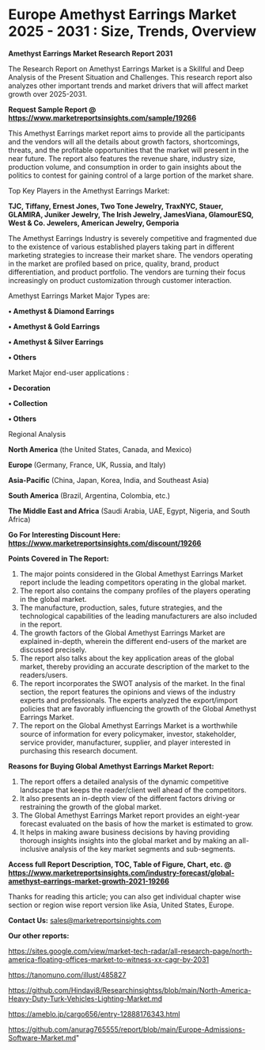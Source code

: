 # Europe Amethyst Earrings Market 2025 - 2031 : Size, Trends, Overview

<strong>Amethyst Earrings Market Research Report 2031</strong>

The Research Report on Amethyst Earrings Market is a Skillful and Deep Analysis of the Present Situation and Challenges. This research report also analyzes other important trends and market drivers that will affect market growth over 2025-2031.

<strong>Request Sample Report @ <a href=https://www.marketreportsinsights.com/sample/19266>https://www.marketreportsinsights.com/sample/19266</a></strong>

This Amethyst Earrings market report aims to provide all the participants and the vendors will all the details about growth factors, shortcomings, threats, and the profitable opportunities that the market will present in the near future. The report also features the revenue share, industry size, production volume, and consumption in order to gain insights about the politics to contest for gaining control of a large portion of the market share.

Top Key Players in the Amethyst Earrings Market:

<strong>TJC, Tiffany, Ernest Jones, Two Tone Jewelry, TraxNYC, Stauer, GLAMIRA, Juniker Jewelry, The Irish Jewelry, JamesViana, GlamourESQ, West & Co. Jewelers, American Jewelry, Gemporia</strong>

The Amethyst Earrings Industry is severely competitive and fragmented due to the existence of various established players taking part in different marketing strategies to increase their market share. The vendors operating in the market are profiled based on price, quality, brand, product differentiation, and product portfolio. The vendors are turning their focus increasingly on product customization through customer interaction.

Amethyst Earrings Market Major Types are:

<strong>• Amethyst & Diamond Earrings

• Amethyst & Gold Earrings

• Amethyst & Silver Earrings

• Others</strong>

Market Major end-user applications :

<strong>• Decoration

• Collection

• Others</strong>

Regional Analysis

</u><strong><b>North America</b></strong> (the United States, Canada, and Mexico)

<strong><b>Europe </b></strong>(Germany, France, UK, Russia, and Italy)

<strong><b>Asia-Pacific</b></strong> (China, Japan, Korea, India, and Southeast Asia)

<strong><b>South America</b></strong> (Brazil, Argentina, Colombia, etc.)

<strong><b>The Middle East and Africa</b></strong> (Saudi Arabia, UAE, Egypt, Nigeria, and South Africa)

<strong>Go For Interesting Discount Here: <a href=https://www.marketreportsinsights.com/discount/19266>https://www.marketreportsinsights.com/discount/19266</a></strong>

<strong>Points Covered in The Report:</strong>
<ol>
  <li>The major points considered in the Global Amethyst Earrings Market report include the leading competitors operating in the global market.</li>
  <li>The report also contains the company profiles of the players operating in the global market.</li>
  <li>The manufacture, production, sales, future strategies, and the technological capabilities of the leading manufacturers are also included in the report.</li>
  <li>The growth factors of the Global Amethyst Earrings Market are explained in-depth, wherein the different end-users of the market are discussed precisely.</li>
  <li>The report also talks about the key application areas of the global market, thereby providing an accurate description of the market to the readers/users.</li>
  <li>The report incorporates the SWOT analysis of the market. In the final section, the report features the opinions and views of the industry experts and professionals. The experts analyzed the export/import policies that are favorably influencing the growth of the Global Amethyst Earrings Market.</li>
  <li>The report on the Global Amethyst Earrings Market is a worthwhile source of information for every policymaker, investor, stakeholder, service provider, manufacturer, supplier, and player interested in purchasing this research document.</li>
</ol>
<strong>Reasons for Buying Global Amethyst Earrings Market Report:</strong>

<ol>
  <li>The report offers a detailed analysis of the dynamic competitive landscape that keeps the reader/client well ahead of the competitors.</li>
  <li>It also presents an in-depth view of the different factors driving or restraining the growth of the global market.</li>
  <li>The Global Amethyst Earrings Market report provides an eight-year forecast evaluated on the basis of how the market is estimated to grow.</li>
  <li>It helps in making aware business decisions by having providing thorough insights insights into the global market and by making an all-inclusive analysis of the key market segments and sub-segments.</li>
</ol>
<strong>Access full Report Description, TOC, Table of Figure, Chart, etc. @ <a href=https://www.marketreportsinsights.com/industry-forecast/global-amethyst-earrings-market-growth-2021-19266>https://www.marketreportsinsights.com/industry-forecast/global-amethyst-earrings-market-growth-2021-19266</a></strong>


Thanks for reading this article; you can also get individual chapter wise section or region wise report version like Asia, United States, Europe.

<strong>Contact Us:</strong>
sales@marketreportsinsights.com

<strong>Our other reports:</strong>

<a href=https://sites.google.com/view/market-tech-radar/all-research-page/north-america-floating-offices-market-to-witness-xx-cagr-by-2031>https://sites.google.com/view/market-tech-radar/all-research-page/north-america-floating-offices-market-to-witness-xx-cagr-by-2031</a>

<a href=https://tanomuno.com/illust/485827>https://tanomuno.com/illust/485827</a>

<a href=https://github.com/Hindavi8/Researchinsightss/blob/main/North-America-Heavy-Duty-Turk-Vehicles-Lighting-Market.md>https://github.com/Hindavi8/Researchinsightss/blob/main/North-America-Heavy-Duty-Turk-Vehicles-Lighting-Market.md</a>

<a href=https://ameblo.jp/cargo656/entry-12888176343.html>https://ameblo.jp/cargo656/entry-12888176343.html</a>

<a href=https://github.com/anurag765555/report/blob/main/Europe-Admissions-Software-Market.md>https://github.com/anurag765555/report/blob/main/Europe-Admissions-Software-Market.md</a>"
